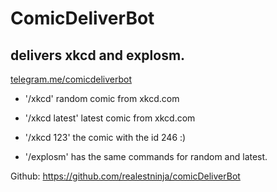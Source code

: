 # ComicDeliverBot
## delivers xkcd and explosm. 

[telegram.me/comicdeliverbot](https://telegram.me/comicdeliverbot)
 
* '/xkcd'
random comic from xkcd.com

* '/xkcd latest'
latest comic from xkcd.com

* '/xkcd 123'
the comic with the id 246 :)

* '/explosm'
has the same commands for random and latest.


Github: https://github.com/realestninja/comicDeliverBot
